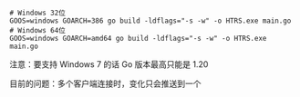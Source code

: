 ```shell
# Windows 32位
GOOS=windows GOARCH=386 go build -ldflags="-s -w" -o HTRS.exe main.go
# Windows 64位
GOOS=windows GOARCH=amd64 go build -ldflags="-s -w" -o HTRS.exe main.go
```
注意：要支持 Windows 7 的话 Go 版本最高只能是 1.20

目前的问题：多个客户端连接时，变化只会推送到一个